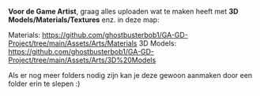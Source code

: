 **Voor de Game Artist**, graag alles uploaden wat te maken heeft met **3D Models/Materials/Textures** enz. in deze map: 

Materials: https://github.com/ghostbusterbob1/GA-GD-Project/tree/main/Assets/Arts/Materials
3D Models: https://github.com/ghostbusterbob1/GA-GD-Project/tree/main/Assets/Arts/3D%20Models

Als er nog meer folders nodig zijn kan je deze gewoon aanmaken door een folder erin te slepen
:)
